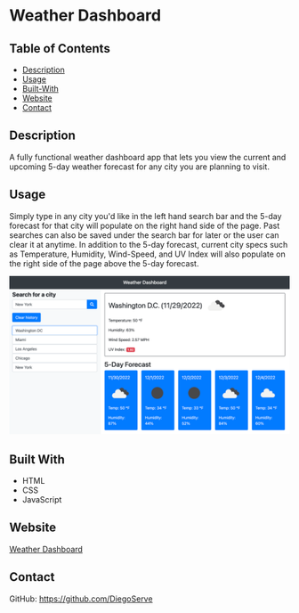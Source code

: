 # Weather Dashboard

## Table of Contents

- [Description](#description)
- [Usage](#usage)
- [Built-With](#built-with)
- [Website](#website)
- [Contact](#contact)

## Description

A fully functional weather dashboard app that lets you view the current and upcoming 5-day weather forecast for any city you are planning to visit.

## Usage

Simply type in any city you'd like in the left hand search bar and the 5-day forecast for that city will populate on the right hand side of the page.  Past searches can also be saved under the search bar for later or the user can clear it at anytime.  In addition to the 5-day forecast, current city specs such as Temperature, Humidity, Wind-Speed, and UV Index will also populate on the right side of the page above the 5-day forecast.

![Screenshot](./assets/images/Screenshot%202022-11-29%20at%204.45.51%20PM.png)

## Built With
- HTML
- CSS
- JavaScript

## Website

[Weather Dashboard](https://diegoserve.github.io/weather-dashboard/)

## Contact
GitHub:  https://github.com/DiegoServe